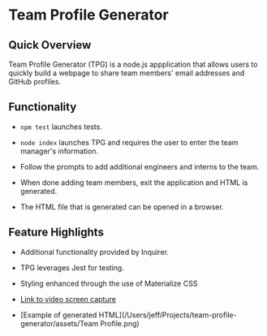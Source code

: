 # Team Profile Generator

## Quick Overview

Team Profile Generator (TPG) is a node.js appplication that allows users to quickly build a webpage to share team members' email addresses and GitHub profiles.

## Functionality

* `npm test` launches tests.

* `node index` launches TPG and requires the user to enter the team manager's information.

* Follow the prompts to add additional engineers and interns to the team.

* When done adding team members, exit the application and HTML is generated.

* The HTML file that is generated can be opened in a browser.

## Feature Highlights

* Additional functionality provided by Inquirer.

* TPG leverages Jest for testing.

* Styling enhanced through the use of Materialize CSS

* [Link to video screen capture](https://www.awesomescreenshot.com/video/4935648?key=e44b55853cb44f787e8dc720951108d9)

* [Example of generated HTML](/Users/jeff/Projects/team-profile-generator/assets/Team Profile.png)
